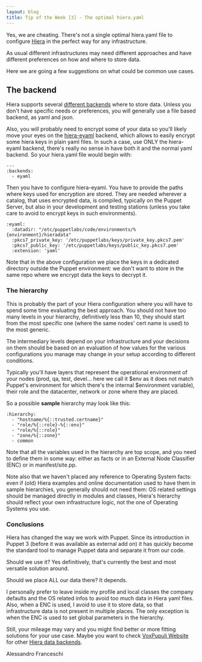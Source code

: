 ```yaml
---
layout: blog
title: Tip of the Week [3] - The optimal hiera.yaml
---
```


Yes, we are cheating. There's not a single optimal hiera.yaml file to configure [Hiera](https://docs.puppet.com/hiera/) in the perfect way for any infrastructure.

As usual different infrastructures may need different approaches and have different preferences on how and where to store data.

Here we are going a few suggestions on what could be common use cases.

## The backend

Hiera supports several [different backends](https://www.packtpub.com/mapt/book/networking-and-servers/9781783981441/2/ch02lvl1sec16/additional-hiera-backends) where to store data. Unless you don't have specific needs or preferences, you will generally use a file based backend, as yaml and json.

Also, you will probably need to encrypt some of your data so you'll likely move your eyes on the [hiera-eyaml](https://github.com/TomPoulton/hiera-eyaml) backend, which allows to easily encrypt some hiera keys in plain yaml files. In such a case, use ONLY the hiera-eyaml backend, there's really no sense in have both it and the normal yaml backend. So your hiera.yaml file would begin with:

    ---
    :backends:
      - eyaml

Then you have to configure hiera-eyaml. You have to provide the paths where keys used for encryption are stored. They are needed wherever a catalog, that uses encrypted data, is compiled, typically on the Puppet Server, but also in your development and testing stations (unless you take care to avoid to encrypt keys in such environments).

    :eyaml:
      :datadir: "/etc/puppetlabs/code/environments/%{environment}/hieradata"
      :pkcs7_private_key: '/etc/puppetlabs/keys/private_key.pkcs7.pem'
      :pkcs7_public_key: '/etc/puppetlabs/keys/public_key.pkcs7.pem'
      :extension: 'yaml'

Note that in the above configuration we place the keys in a dedicated directory outside the Puppet environment: we don't want to store in the same repo where we encrypt data the keys to decrypt it.

### The hierarchy

This is probably the part of your Hiera configuration where you will have to spend some time evaluating the best approach. You should not have too many levels in your hierarchy, definitively less than 10, they should start from the most specific one (where the same nodes' cert name is used) to the most generic.

The intermediary levels depend on your infrastructure and your decisions on them should be based on an evaluation of how values for the various configurations you manage may change in your setup according to different conditions.

Typically you'll have layers that represent the operational environment of your nodes (prod, qa, test, devel... here we call it $env as it does not match Puppet's environment for which there's the internal $environment variable), their role and the datacenter, network or zone where they are placed.

So a possible **sample** hierarchy may look like this:

    :hierarchy:
      - "hostname/%{::trusted.certname}"
      - "role/%{::role}-%{::env}"
      - "role/%{::role}"
      - "zone/%{::zone}"
      - common

Note that all the variables used in the hierarchy are top scope, and you need to define them in some way: either as facts or in an External Node Classifier (ENC) or in manifest/site.pp.

Note also that we haven't placed any reference to Operating System facts: even if (old) Hiera examples and online documentation used to have them in sample hierarchies, you generally should not need them: OS related settings should be managed directly in modules and classes, Hiera's hierarchy should reflect your own infrastructure logic, not the one of Operating Systems you use.

### Conclusions

Hiera has changed the way we work with Puppet. Since its introduction in Puppet 3 (before it was available as external add on) it has quickly become the standard tool to manage Puppet data and separate it from our code.

Should we use it? Yes definitively, that's currently the best and most versatile solution around.

Should we place ALL our data there? It depends.

I personally prefer to leave inside my profile and local classes the company defaults and the OS related infos to avoid too much data in Hiera yaml files.
Also, when a ENC is used, I avoid to use it to store data, so that infrastructure data is not present in multiple places.
The only exception is when the ENC is used to set global parameters in the hierarchy.

Still, your mileage may vary and you might find better or more fitting solutions for your use case. Maybe you want to check [VoxPupuli Website](https://voxpupuli.org/) for other [Hiera data backends](https://voxpupuli.org/plugins/#hiera).

Alessandro Franceschi
